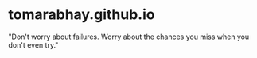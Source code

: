 # tomarabhay.github.io
"Don't worry about failures. Worry about the chances you miss when you don't even try." 
